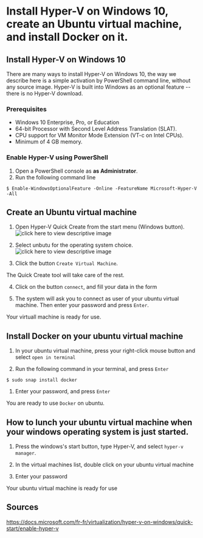 # Install Hyper-V on Windows 10, create an Ubuntu virtual machine, and install Docker on it.

## Install Hyper-V on Windows 10
There are many ways to install Hyper-V on Windows 10, the way we describe here is a simple activation by PowerShell command line, without any source image.
Hyper-V is built into Windows as an optional feature -- there is no Hyper-V download.

### Prerequisites
   * Windows 10 Enterprise, Pro, or Education
   * 64-bit Processor with Second Level Address Translation (SLAT).
   * CPU support for VM Monitor Mode Extension (VT-c on Intel CPUs).
   * Minimum of 4 GB memory.

### Enable Hyper-V using PowerShell
1. Open a PowerShell console as **as Administrator**.
2. Run the following command line
```
$ Enable-WindowsOptionalFeature -Online -FeatureName Microsoft-Hyper-V -All
```

## Create an Ubuntu virtual machine
1. Open Hyper-V Quick Create from the start menu (Windows button).
   ![click here to view descriptive image](https://docs.microsoft.com/en-us/virtualization/hyper-v-on-windows/quick-start/media/quick-create-start-menu.png)
   
2. Select unbutu for the operating system choice.
   ![click here to view descriptive image](https://docs.microsoft.com/en-us/virtualization/hyper-v-on-windows/quick-start/media/vmgallery.png)

3. Click the button `Create Virtual Machine`.
   
   
The Quick Create tool will take care of the rest.
   

4. Click on the button `connect`, and fill your data in the form
   
5. The system will ask you to connect as user of your ubuntu virtual machine. Then enter your password and press `Enter`.
   
Your virtuall machine is ready for use.
   
## Install Docker on your ubuntu virtual machine

1. In your ubuntu virtual machine, press your right-click mouse button and select `open in terminal`
   

2. Run the following command in your terminal, and press `Enter`
```
$ sudo snap install docker
```
  
1. Enter your password, and press `Enter`
   

You are ready to use `Docker` on ubuntu.
   

## How to lunch your ubuntu virtual machine when your windows operating system is just started.

1. Press the windows's start button, type Hyper-V, and select `hyper-v manager`.
   

2. In the virtual machines list, double click on your ubuntu virtual machine 
   

3. Enter your password
   

Your ubuntu virtual machine is ready for use
  





## Sources
https://docs.microsoft.com/fr-fr/virtualization/hyper-v-on-windows/quick-start/enable-hyper-v